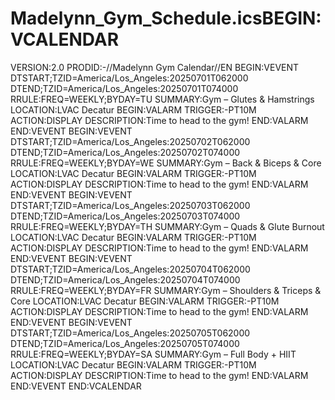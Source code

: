# Madelynn_Gym_Schedule.icsBEGIN:VCALENDAR
VERSION:2.0
PRODID:-//Madelynn Gym Calendar//EN
BEGIN:VEVENT
DTSTART;TZID=America/Los_Angeles:20250701T062000
DTEND;TZID=America/Los_Angeles:20250701T074000
RRULE:FREQ=WEEKLY;BYDAY=TU
SUMMARY:Gym – Glutes & Hamstrings
LOCATION:LVAC Decatur
BEGIN:VALARM
TRIGGER:-PT10M
ACTION:DISPLAY
DESCRIPTION:Time to head to the gym!
END:VALARM
END:VEVENT
BEGIN:VEVENT
DTSTART;TZID=America/Los_Angeles:20250702T062000
DTEND;TZID=America/Los_Angeles:20250702T074000
RRULE:FREQ=WEEKLY;BYDAY=WE
SUMMARY:Gym – Back & Biceps & Core
LOCATION:LVAC Decatur
BEGIN:VALARM
TRIGGER:-PT10M
ACTION:DISPLAY
DESCRIPTION:Time to head to the gym!
END:VALARM
END:VEVENT
BEGIN:VEVENT
DTSTART;TZID=America/Los_Angeles:20250703T062000
DTEND;TZID=America/Los_Angeles:20250703T074000
RRULE:FREQ=WEEKLY;BYDAY=TH
SUMMARY:Gym – Quads & Glute Burnout
LOCATION:LVAC Decatur
BEGIN:VALARM
TRIGGER:-PT10M
ACTION:DISPLAY
DESCRIPTION:Time to head to the gym!
END:VALARM
END:VEVENT
BEGIN:VEVENT
DTSTART;TZID=America/Los_Angeles:20250704T062000
DTEND;TZID=America/Los_Angeles:20250704T074000
RRULE:FREQ=WEEKLY;BYDAY=FR
SUMMARY:Gym – Shoulders & Triceps & Core
LOCATION:LVAC Decatur
BEGIN:VALARM
TRIGGER:-PT10M
ACTION:DISPLAY
DESCRIPTION:Time to head to the gym!
END:VALARM
END:VEVENT
BEGIN:VEVENT
DTSTART;TZID=America/Los_Angeles:20250705T062000
DTEND;TZID=America/Los_Angeles:20250705T074000
RRULE:FREQ=WEEKLY;BYDAY=SA
SUMMARY:Gym – Full Body + HIIT
LOCATION:LVAC Decatur
BEGIN:VALARM
TRIGGER:-PT10M
ACTION:DISPLAY
DESCRIPTION:Time to head to the gym!
END:VALARM
END:VEVENT
END:VCALENDAR
